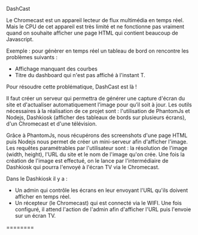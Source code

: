 DashCast

Le Chromecast est un appareil lecteur de flux multimédia en temps réel. Mais le CPU de cet appareil est très limité et ne fonctionne pas vraiment quand on souhaite afficher une page HTML qui contient beaucoup de Javascript.

Exemple : pour génèrer en temps réel un tableau de bord on rencontre les problèmes suivants :

- Affichage manquant des courbes
- Titre du dashboard qui n'est pas affiché à l'instant T.

Pour résoudre cette problématique, DashCast est là !

Il faut créer un serveur qui permettra de générer une capture d'écran du site et d'actualiser automatiquement l’image pour qu’il soit à jour. Les outils nécessaires à la réalisation de ce projet sont : l'utilisation de PhantomJs et Nodejs, Dashkiosk (afficher des tableaux de bords sur plusieurs écrans), d'un Chromecast et d'une télévision.

Grâce à PhantomJs, nous récupérons des screenshots d'une page HTML puis Nodejs nous permet de créer un mini-serveur afin d'afficher l'image. Les requêtes paramétrables par l'utilisateur sont : la résolution de l'image (width, height), l'URL du site et le nom de l'image qu'on crée. Une fois la création de l'image est effectué, on le lance par l'intermédiaire de Dashkiosk qui pourra l'envoyé à l'écran TV via le Chromecast.

Dans le Dashkiosk il y a :

- Un admin qui contrôle les écrans en leur envoyant l'URL qu'ils doivent afficher en temps réel.
- Un récepteur (le Chromecast) qui est connecté via le WIFI. Une fois configuré, il attend l'action de l'admin afin d'afficher l'URL puis l'envoie sur un écran TV.

========
